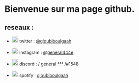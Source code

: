 # Bienvenue sur ma page github.


## reseaux : 

- <img src="https://upload.wikimedia.org/wikipedia/fr/thumb/c/c8/Twitter_Bird.svg/1259px-Twitter_Bird.svg.png" width="20"> twitter  : [@gloubiboulgaah](https://twitter.com/gloubiboulgaah)

- <img src="https://upload.wikimedia.org/wikipedia/commons/thumb/e/e7/Instagram_logo_2016.svg/1200px-Instagram_logo_2016.svg.png" width="20"> instagram : [@general444e](https://www.instagram.com/gloubiboulga.sh)

- <img src="https://www.freepnglogos.com/uploads/discord-logo-png/discord-logo-logodownload-download-logotipos-1.png" width="20"> discord :  [/ general ⁴⁴⁴ /#1548](https://discord.gg/jQkdCEaXEw)

- <img src="https://www.freepnglogos.com/uploads/spotify-logo-png/spotify-download-logo-30.png" width="20"> spotify : [gloubiboulgaah](https://open.spotify.com/user/npzhmqqm4ox0pafu1gur26e52)

